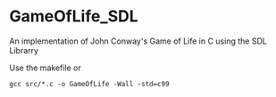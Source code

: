# GameOfLife_SDL
An implementation of John Conway's Game of Life in C using the SDL Librarry

Use the makefile or
```
gcc src/*.c -o GameOfLife -Wall -std=c99 
```
